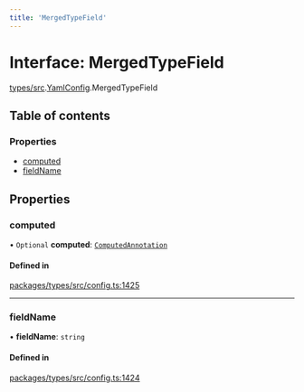 ```yaml
---
title: 'MergedTypeField'
---
```


# Interface: MergedTypeField

[types/src](../modules/types_src).[YamlConfig](../modules/types_src.YamlConfig).MergedTypeField

## Table of contents

### Properties

- [computed](types_src.YamlConfig.MergedTypeField#computed)
- [fieldName](types_src.YamlConfig.MergedTypeField#fieldname)

## Properties

### computed

• `Optional` **computed**: [`ComputedAnnotation`](types_src.YamlConfig.ComputedAnnotation)

#### Defined in

[packages/types/src/config.ts:1425](https://github.com/Urigo/graphql-mesh/blob/master/packages/types/src/config.ts#L1425)

___

### fieldName

• **fieldName**: `string`

#### Defined in

[packages/types/src/config.ts:1424](https://github.com/Urigo/graphql-mesh/blob/master/packages/types/src/config.ts#L1424)
